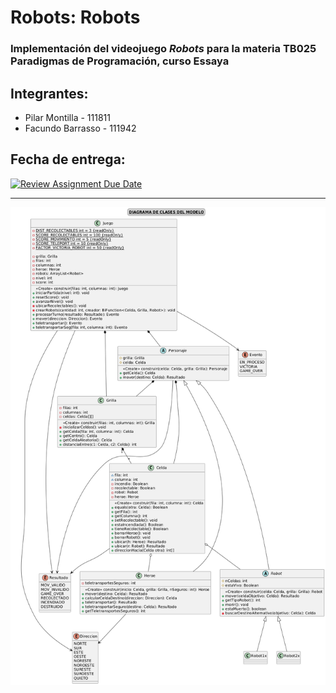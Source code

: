 # Robots: Robots
### Implementación del videojuego _Robots_ para la materia TB025 Paradigmas de Programación, curso Essaya

## Integrantes:
- Pilar Montilla - 111811
- Facundo Barrasso - 111942

## Fecha de entrega:
[![Review Assignment Due Date](https://classroom.github.com/assets/deadline-readme-button-22041afd0340ce965d47ae6ef1cefeee28c7c493a6346c4f15d667ab976d596c.svg)](https://classroom.github.com/a/UoY0NL5F)
___
![Diagrama de clases](docs/clases_modelo.png)